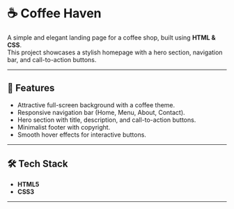 # ☕ Coffee Haven

A simple and elegant landing page for a coffee shop, built using **HTML & CSS**.  
This project showcases a stylish homepage with a hero section, navigation bar, and call-to-action buttons.

---

## 🚀 Features
- Attractive full-screen background with a coffee theme.
- Responsive navigation bar (Home, Menu, About, Contact).
- Hero section with title, description, and call-to-action buttons.
- Minimalist footer with copyright.
- Smooth hover effects for interactive buttons.

---

## 🛠️ Tech Stack
- **HTML5**
- **CSS3**

---


